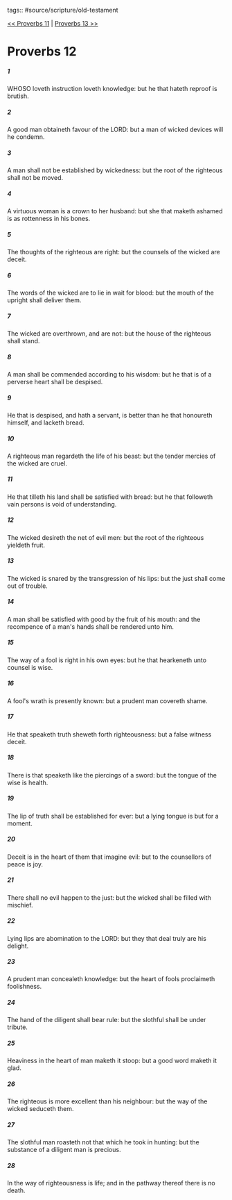 tags:: #source/scripture/old-testament

[<< Proverbs 11](/Old_Testament/20_Proverbs/Proverbs_11.md) | [Proverbs 13 >>](/Old_Testament/20_Proverbs/Proverbs_13.md)

# Proverbs 12

##### 1

WHOSO loveth instruction loveth knowledge: but he that hateth reproof is brutish.

##### 2

A good man obtaineth favour of the LORD: but a man of wicked devices will he condemn.

##### 3

A man shall not be established by wickedness: but the root of the righteous shall not be moved.

##### 4

A virtuous woman is a crown to her husband: but she that maketh ashamed is as rottenness in his bones.

##### 5

The thoughts of the righteous are right: but the counsels of the wicked are deceit.

##### 6

The words of the wicked are to lie in wait for blood: but the mouth of the upright shall deliver them.

##### 7

The wicked are overthrown, and are not: but the house of the righteous shall stand.

##### 8

A man shall be commended according to his wisdom: but he that is of a perverse heart shall be despised.

##### 9

He that is despised, and hath a servant, is better than he that honoureth himself, and lacketh bread.

##### 10

A righteous man regardeth the life of his beast: but the tender mercies of the wicked are cruel.

##### 11

He that tilleth his land shall be satisfied with bread: but he that followeth vain persons is void of understanding.

##### 12

The wicked desireth the net of evil men: but the root of the righteous yieldeth fruit.

##### 13

The wicked is snared by the transgression of his lips: but the just shall come out of trouble.

##### 14

A man shall be satisfied with good by the fruit of his mouth: and the recompence of a man's hands shall be rendered unto him.

##### 15

The way of a fool is right in his own eyes: but he that hearkeneth unto counsel is wise.

##### 16

A fool's wrath is presently known: but a prudent man covereth shame.

##### 17

He that speaketh truth sheweth forth righteousness: but a false witness deceit.

##### 18

There is that speaketh like the piercings of a sword: but the tongue of the wise is health.

##### 19

The lip of truth shall be established for ever: but a lying tongue is but for a moment.

##### 20

Deceit is in the heart of them that imagine evil: but to the counsellors of peace is joy.

##### 21

There shall no evil happen to the just: but the wicked shall be filled with mischief.

##### 22

Lying lips are abomination to the LORD: but they that deal truly are his delight.

##### 23

A prudent man concealeth knowledge: but the heart of fools proclaimeth foolishness.

##### 24

The hand of the diligent shall bear rule: but the slothful shall be under tribute.

##### 25

Heaviness in the heart of man maketh it stoop: but a good word maketh it glad.

##### 26

The righteous is more excellent than his neighbour: but the way of the wicked seduceth them.

##### 27

The slothful man roasteth not that which he took in hunting: but the substance of a diligent man is precious.

##### 28

In the way of righteousness is life; and in the pathway thereof there is no death.
